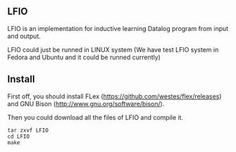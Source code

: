 ## LFIO
LFIO is an implementation for inductive learning Datalog program from input and output.

LFIO could just be runned in LINUX system (We have test LFIO system in Fedora and Ubuntu and it could be runned currently)

## Install
First off, you should install FLex (https://github.com/westes/flex/releases) and GNU Bison (http://www.gnu.org/software/bison/).

Then you could download all the files of LFIO and compile it.

```
tar zxvf LFIO
cd LFIO
make
```
